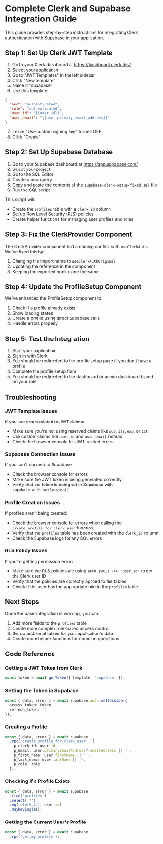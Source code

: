 # Complete Clerk and Supabase Integration Guide

This guide provides step-by-step instructions for integrating Clerk authentication with Supabase in your application.

## Step 1: Set Up Clerk JWT Template

1. Go to your Clerk dashboard at https://dashboard.clerk.dev/
2. Select your application
3. Go to "JWT Templates" in the left sidebar
4. Click "New template"
5. Name it "supabase"
6. Use this template:

```json
{
  "aud": "authenticated",
  "role": "authenticated",
  "user_id": "{{user.id}}",
  "user_email": "{{user.primary_email_address}}"
}
```

7. Leave "Use custom signing key" turned OFF
8. Click "Create"

## Step 2: Set Up Supabase Database

1. Go to your Supabase dashboard at https://app.supabase.com/
2. Select your project
3. Go to the SQL Editor
4. Create a new query
5. Copy and paste the contents of the `supabase-clerk-setup-fixed.sql` file
6. Run the SQL script

This script will:
- Create the `profiles` table with a `clerk_id` column
- Set up Row Level Security (RLS) policies
- Create helper functions for managing user profiles and roles

## Step 3: Fix the ClerkProvider Component

The ClerkProvider component had a naming conflict with `useClerkAuth`. We've fixed this by:

1. Changing the import name to `useClerkAuthOriginal`
2. Updating the reference in the component
3. Keeping the exported hook name the same

## Step 4: Update the ProfileSetup Component

We've enhanced the ProfileSetup component to:

1. Check if a profile already exists
2. Show loading states
3. Create a profile using direct Supabase calls
4. Handle errors properly

## Step 5: Test the Integration

1. Start your application
2. Sign in with Clerk
3. You should be redirected to the profile setup page if you don't have a profile
4. Complete the profile setup form
5. You should be redirected to the dashboard or admin dashboard based on your role

## Troubleshooting

### JWT Template Issues

If you see errors related to JWT claims:
- Make sure you're not using reserved claims like `sub`, `iss`, `exp`, or `iat`
- Use custom claims like `user_id` and `user_email` instead
- Check the browser console for JWT-related errors

### Supabase Connection Issues

If you can't connect to Supabase:
- Check the browser console for errors
- Make sure the JWT token is being generated correctly
- Verify that the token is being set in Supabase with `supabase.auth.setSession()`

### Profile Creation Issues

If profiles aren't being created:
- Check the browser console for errors when calling the `create_profile_for_clerk_user` function
- Verify that the `profiles` table has been created with the `clerk_id` column
- Check the Supabase logs for any SQL errors

### RLS Policy Issues

If you're getting permission errors:
- Make sure the RLS policies are using `auth.jwt() ->> 'user_id'` to get the Clerk user ID
- Verify that the policies are correctly applied to the tables
- Check if the user has the appropriate role in the `profiles` table

## Next Steps

Once the basic integration is working, you can:

1. Add more fields to the `profiles` table
2. Create more complex role-based access control
3. Set up additional tables for your application's data
4. Create more helper functions for common operations

## Code Reference

### Getting a JWT Token from Clerk

```typescript
const token = await getToken({ template: 'supabase' });
```

### Setting the Token in Supabase

```typescript
const { data, error } = await supabase.auth.setSession({ 
  access_token: token, 
  refresh_token: '' 
});
```

### Creating a Profile

```typescript
const { data, error } = await supabase
  .rpc('create_profile_for_clerk_user', {
    p_clerk_id: user.id,
    p_email: user.primaryEmailAddress?.emailAddress || '',
    p_first_name: user.firstName || '',
    p_last_name: user.lastName || '',
    p_role: role
  });
```

### Checking if a Profile Exists

```typescript
const { data, error } = await supabase
  .from('profiles')
  .select('*')
  .eq('clerk_id', user.id)
  .maybeSingle();
```

### Getting the Current User's Profile

```typescript
const { data, error } = await supabase
  .rpc('get_my_profile');
```
